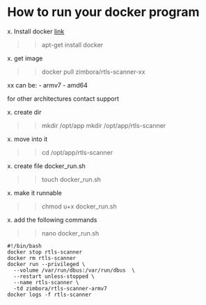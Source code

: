 
# How to run your docker program

x. Install docker
 [link](https://docs.docker.com/engine/install/)

 >> apt-get install docker

x. get image
  >> docker pull zimbora/rtls-scanner-xx

  xx can be:
    - armv7
    - amd64

  for other architectures contact support

x. create dir
  >> mkdir /opt/app
  >> mkdir /opt/app/rtls-scanner

x. move into it
  >> cd /opt/app/rtls-scanner

x. create file docker_run.sh
  >> touch docker_run.sh

x. make it runnable
  >> chmod u+x docker_run.sh

x. add the following commands
  >> nano docker_run.sh

    #!/bin/bash
    docker stop rtls-scanner
    docker rm rtls-scanner
    docker run --privileged \
      --volume /var/run/dbus:/var/run/dbus  \
      --restart unless-stopped \
      --name rtls-scanner \
      -td zimbora/rtls-scanner-armv7
    docker logs -f rtls-scanner
